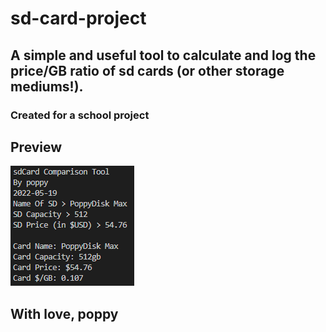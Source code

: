 # sd-card-project

## A simple and useful tool to calculate and log the price/GB ratio of sd cards (or other storage mediums!).
### Created for a school project

## Preview

<img src="https://raw.githubusercontent.com/ignpoppyseed/sd-card-project/main/sdPreview.png">

## With love, poppy
